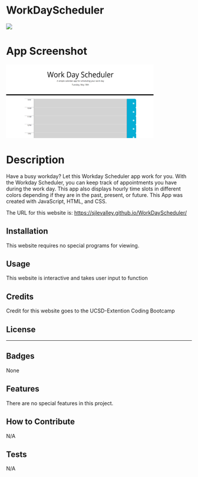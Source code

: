 # WorkDayScheduler

![](https://img.shields.io/badge/License-MIT-yellow.svg)

# App Screenshot

![App Screenshot](WorkDayScheduler.png "Description")

# Description

Have a busy workday? Let this Workday Scheduler app work for you. With the Workday Scheduler, you can keep track of appointments you have during the work day. This app also displays hourly time slots in different colors depending if they are in the past, present, or future. This App was created with JavaScript, HTML, and CSS.

The URL for this website is: https://sjlevalley.github.io/WorkDayScheduler/

## Installation

This website requires no special programs for viewing.

## Usage

This website is interactive and takes user input to function

## Credits

Credit for this website goes to the UCSD-Extention Coding Bootcamp

## License

---

## Badges

None

## Features

There are no special features in this project.

## How to Contribute

N/A

## Tests

N/A
